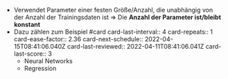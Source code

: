 - Verwendet Parameter einer festen Größe/Anzahl, die unabhängig von der Anzahl der Trainingsdaten ist => Die **Anzahl der Parameter ist/bleibt konstant**
- Dazu zählen zum Beispiel #card
  card-last-interval:: 4
  card-repeats:: 1
  card-ease-factor:: 2.36
  card-next-schedule:: 2022-04-15T08:41:06.040Z
  card-last-reviewed:: 2022-04-11T08:41:06.041Z
  card-last-score:: 3
	- Neural Networks
	- Regression